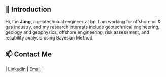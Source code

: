 ## 👋 Introduction
Hi, I'm **Jung**, a geotechnical engineer at bp. I am working for offshore oil & gas industry, and my research interests include geotechnical engineering, geology and geophysics, offshore engineering, risk assessment, and reliability analysis using Bayesian Method.

## 📫 Contact Me

| [LinkedIn](https://www.linkedin.com/in/jungrak-son/) | [Email](jon.jungrak.son@gmail.com) |


<!--
**jrson11/jrson11** is a ✨ _special_ ✨ repository because its `README.md` (this file) appears on your GitHub profile.

Here are some ideas to get you started:

- 🔭 I’m currently working on ...
- 🌱 I’m currently learning ...
- 👯 I’m looking to collaborate on ...
- 🤔 I’m looking for help with ...
- 💬 Ask me about ...
- 📫 How to reach me: ...
- 😄 Pronouns: ...
- ⚡ Fun fact: ...
-->
